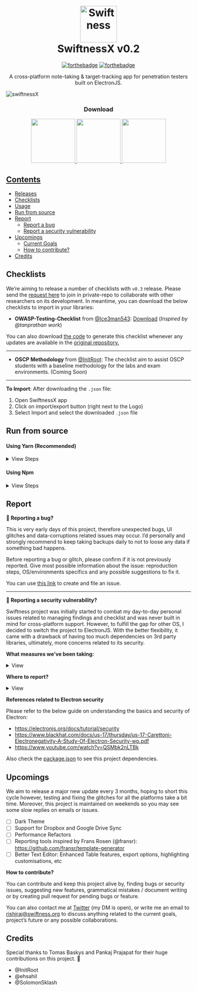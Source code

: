 <h1 align="center">
  <br>
  <img src="https://s15.postimg.cc/omhc6tcrv/256px_2x.png" alt="Swiftness" width="100"></a>
  <br>
  SwiftnessX v0.2
  <br>
</h1>


<div align="center">

[![forthebadge](https://forthebadge.com/images/badges/made-with-javascript.svg)](https://forthebadge.com) [![forthebadge](https://forthebadge.com/images/badges/winter-is-coming.svg)](https://forthebadge.com)

</div>

<p align="center">A cross-platform note-taking & target-tracking app for penetration testers built on ElectronJS.</p>

![swiftnessX](https://github.com/ehrishirajsharma/swiftness-static/raw/master/Assets/main-view.png)

<h3 align="center">Download</h3>
<p align="center"><a href="https://github.com/ehrishirajsharma/SwiftnessX/releases/download/v0.2.2/Swiftness.0.2.2.AppImage" target="_blank">
 <img src="https://github.com/ehrishirajsharma/swiftness-static/blob/master/Assets/ubuntu-download.png" width="120px"/><a href="https://github.com/ehrishirajsharma/SwiftnessX/releases/download/v0.2.2/swiftness-setup-0.2.2.exe" target="_blank">
 <img src="https://github.com/ehrishirajsharma/swiftness-static/raw/master/Assets/windows-download.png" width="120px"/><a href="https://github.com/ehrishirajsharma/SwiftnessX/releases/download/v0.2.2/Swiftness-0.2.2.dmg" target="_blank">
 <img src="https://github.com/ehrishirajsharma/swiftness-static/raw/master/Assets/macos-download-button.png" width="120px"/></p>

## Contents

- <a href="https://github.com/ehrishirajsharma/swiftnessx/releases">Releases</a>
- <a href="#checklists">Checklists</a>
- <a href="https://www.youtube.com/watch?v=s227q_rTVkw">Usage</a>
- <a href="#Run-from-source">Run from source</a>
- <a href="#report">Report</a>
    - <a href="#bug-reporting">Report a bug</a>
    - <a href="#security-vulnerability">Report a security vulnerability</a>
- [Upcomings](#upcomings)
  - <a href="#upcomings">Current Goals</a>
  - <a href="#upcomings">How to contribute?</a>
- <a href="#credits">Credits</a>


## Checklists

We’re aiming to release a number of checklists with `v0.3` release. Please send the [request here](https://forms.gle/7W4SQJJjwuNLPESV6) to join in private-repo to collaborate with other researchers on its development. In meantime, you can download the below checklists to import in your libraries: 

- **OWASP-Testing-Checklist** from [@Ice3man543](https://github.com/Ice3man543): [Download](https://github.com/ehrishirajsharma/swiftness-static/raw/master/Checklist/OWASP-Testing-Checklist.json) (_Inspired by @tanprathan work_)

You can also download [the code](https://github.com/ehrishirajsharma/swiftness-static/blob/master/Checklist/generate-owasp-testing-checklist.go) to generate this checklist whenever any updates are available in the [original repository.](https://github.com/tanprathan/OWASP-Testing-Checklist)

------------------------

- **OSCP Methodology** from [@InitRoot](https://github.com/InitRoot): The checklist aim to assist OSCP students with a baseline methodology for the labs and exam environments. (Coming Soon)

------------------------

**To Import**: After downloading the `.json` file:

1. Open SwiftnessX app
2. Click on import/export button (right next to the Logo)
3. Select Import and select the downloaded `.json` file


## Run from source

#### Using Yarn (Recommended)
<details>
<summary>View Steps</summary>
<br>
To install yarn, please refer to <a href="https://yarnpkg.com/lang/en/docs/install/">this link.</a>
<br>
<br>

```php
> git clone https://github.com/ehrishirajsharma/swiftnessx.git //clone the repository
> sudo yarn //install dependencies within the repo folder
> sudo yarn dev //run the package
```

To update just use `git pull` or if dependencies are updated than first install them by `yarn`
</details>



#### Using Npm
<details>
<summary>View Steps</summary>
<br>
To install npm, please refer to <a href="https://nodejs.org/en">this link.</a>
<br>
<br>

```php
> sudo npm install electron -g --unsafe-perm=true --allow-root //install electron globally in system
> git clone https://github.com/ehrishirajsharma/swiftnessx.git //clone the repository
> cd swiftnessx.git // cd inside the repo
> sudo npm install --unsafe-perm=true --allow-root //install dependencies
> sudo npm run dev //run the package
```

To update just use `git pull` or if dependencies are updated than first install them by `npm install`
</details>


## Report

<strong id="bug-reporting"> :bug: Reporting a bug?</strong>

This is very early days of this project, therefore unexpected bugs, UI glitches and data-corruptions related issues may occur. I’d personally and strongly recommend to keep taking backups daily to not to loose any data if something bad happens.

Before reporting a bug or glitch, please confirm if it is not previously reported. Give most possible information about the issue: reproduction steps, OS/environments specifics and any possible suggestions to fix it.

You can use [this link](https://github.com/ehrishirajsharma/SwiftnessX/issues/new) to create and file an issue.

----------------------------------

<strong id="security-vulnerability"> :rotating_light: Reporting a security vulnerability?</strong>

Swiftness project was initially started to combat my day-to-day personal issues related to managing findings and checklist and was never built in mind for cross-platform support. However, to fulfill the gap for other OS, I decided to switch the project to ElectronJS. With the better flexibility, it came with a drawback of having too much dependencies on 3rd party libraries, ultimately, more concerns related to its security. 

<strong>What measures we’ve been taking:</strong>
<details>
  <summary>View</summary>
 
 <br>

- Kept the 3rd party dependencies lower, and built most of the modules from scratch.
- Tested injection related vulnerabilities.
- Regular check-up on 0-day vulnerabilities of the dependencies. 

</details>

<strong>Where to report?</strong>
<details>
  <summary>View</summary>
  <br>
You can send an email to security@swiftness.org, please provide as much as possible information on reproducing and fixing the vulnerabilities. We’re already aware of a few security vulnerabilities and working on to fix it.
</details>

<strong>References related to Electron security</strong>

Please refer to the below guide on understanding the basics and security of Electron: 

  - https://electronjs.org/docs/tutorial/security
  - https://www.blackhat.com/docs/us-17/thursday/us-17-Carettoni-Electronegativity-A-Study-Of-Electron-Security-wp.pdf
  - https://www.youtube.com/watch?v=QSMbk2nLTBk

Also check the [package.json](https://github.com/ehrishirajsharma/SwiftnessX/raw/package.json) to see this project dependencies.


## Upcomings

We aim to release a major new update every 3 months, hoping to short this cycle however, testing and fixing the glitches for all the platforms take a bit time. Moreover, this project is maintained on weekends so you may see some slow replies on emails or issues.

- [ ] Dark Theme
- [ ] Support for Dropbox and Google Drive Sync
- [ ] Performance Refactors
- [ ] Reporting tools inspired by Frans Rosen (@fransr): https://github.com/fransr/template-generator 
- [ ] Better Text Editor: Enhanced Table features, export options, highlighting customisations, etc

<strong id="contribute">How to contribute?</strong>

You can contribute and keep this project alive by, finding bugs or security issues, suggesting new features, grammatical mistakes / document writing or by creating pull request for pending bugs or feature.

You can also contact me at [Twitter](https://twitter.com/ehrishiraj) (my DM is open), or write me an email to rishiraj@swiftness.org to discuss anything related to the current goals, project’s future or any possible collaborations.


## Credits

Special thanks to Tomas Baskys and Pankaj Prajapat for their huge contributions on this project. :clap:

- @InitRoot
- @ehsahil
- @SolomonSklash
